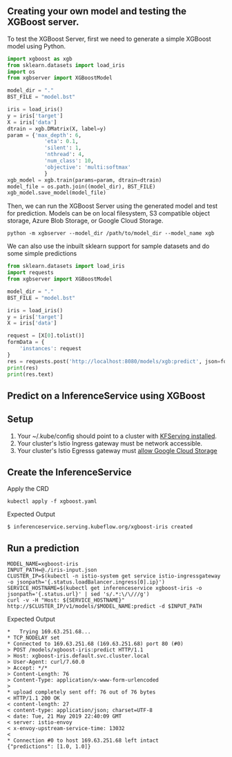 ## Creating your own model and testing the XGBoost server.

To test the XGBoost Server, first we need to generate a simple XGBoost model using Python. 

```python
import xgboost as xgb
from sklearn.datasets import load_iris
import os
from xgbserver import XGBoostModel

model_dir = "."
BST_FILE = "model.bst"

iris = load_iris()
y = iris['target']
X = iris['data']
dtrain = xgb.DMatrix(X, label=y)
param = {'max_depth': 6,
            'eta': 0.1,
            'silent': 1,
            'nthread': 4,
            'num_class': 10,
            'objective': 'multi:softmax'
            }
xgb_model = xgb.train(params=param, dtrain=dtrain)
model_file = os.path.join((model_dir), BST_FILE)
xgb_model.save_model(model_file)
```

Then, we can run the XGBoost Server using the generated model and test for prediction. Models can be on local filesystem, S3 compatible object storage, Azure Blob Storage, or Google Cloud Storage.

```shell
python -m xgbserver --model_dir /path/to/model_dir --model_name xgb
```

We can also use the inbuilt sklearn support for sample datasets and do some simple predictions

```python
from sklearn.datasets import load_iris
import requests
from xgbserver import XGBoostModel

model_dir = "."
BST_FILE = "model.bst"

iris = load_iris()
y = iris['target']
X = iris['data']

request = [X[0].tolist()]
formData = {
    'instances': request
}
res = requests.post('http://localhost:8080/models/xgb:predict', json=formData)
print(res)
print(res.text)
```

## Predict on a InferenceService using XGBoost

## Setup
1. Your ~/.kube/config should point to a cluster with [KFServing installed](https://github.com/kubeflow/kfserving/blob/master/docs/DEVELOPER_GUIDE.md#deploy-kfserving).
2. Your cluster's Istio Ingress gateway must be network accessible.
3. Your cluster's Istio Egresss gateway must [allow Google Cloud Storage](https://knative.dev/docs/serving/outbound-network-access/)

## Create the InferenceService

Apply the CRD
```
kubectl apply -f xgboost.yaml
```

Expected Output
```
$ inferenceservice.serving.kubeflow.org/xgboost-iris created
```

## Run a prediction

```
MODEL_NAME=xgboost-iris
INPUT_PATH=@./iris-input.json
CLUSTER_IP=$(kubectl -n istio-system get service istio-ingressgateway -o jsonpath='{.status.loadBalancer.ingress[0].ip}')
SERVICE_HOSTNAME=$(kubectl get inferenceservice xgboost-iris -o jsonpath='{.status.url}' | sed 's/.*:\/\///g')
curl -v -H "Host: ${SERVICE_HOSTNAME}" http://$CLUSTER_IP/v1/models/$MODEL_NAME:predict -d $INPUT_PATH
```

Expected Output

```
*   Trying 169.63.251.68...
* TCP_NODELAY set
* Connected to 169.63.251.68 (169.63.251.68) port 80 (#0)
> POST /models/xgboost-iris:predict HTTP/1.1
> Host: xgboost-iris.default.svc.cluster.local
> User-Agent: curl/7.60.0
> Accept: */*
> Content-Length: 76
> Content-Type: application/x-www-form-urlencoded
>
* upload completely sent off: 76 out of 76 bytes
< HTTP/1.1 200 OK
< content-length: 27
< content-type: application/json; charset=UTF-8
< date: Tue, 21 May 2019 22:40:09 GMT
< server: istio-envoy
< x-envoy-upstream-service-time: 13032
<
* Connection #0 to host 169.63.251.68 left intact
{"predictions": [1.0, 1.0]}
```

